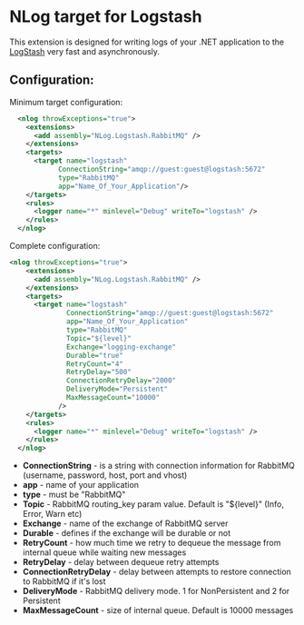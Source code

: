 # NLog target for Logstash

This extension is designed for writing logs of your .NET application to the [LogStash](http://logstash.net/) very fast and asynchronously.

## Configuration:

Minimum target configuration:
```xml
  <nlog throwExceptions="true">
    <extensions>
      <add assembly="NLog.Logstash.RabbitMQ" />
    </extensions>
    <targets>
      <target name="logstash"
            ConnectionString="amqp://guest:guest@logstash:5672"
            type="RabbitMQ"
            app="Name_Of_Your_Application"/>
    </targets>
    <rules>
      <logger name="*" minlevel="Debug" writeTo="logstash" />
    </rules>
  </nlog>
```
Complete configuration:
```xml
<nlog throwExceptions="true">
    <extensions>
      <add assembly="NLog.Logstash.RabbitMQ" />
    </extensions>
    <targets>
      <target name="logstash"
              ConnectionString="amqp://guest:guest@logstash:5672"
              app="Name_Of_Your_Application"
              type="RabbitMQ"
              Topic="${level}"
              Exchange="logging-exchange"
              Durable="true"
              RetryCount="4"
              RetryDelay="500"
              ConnectionRetryDelay="2000"
              DeliveryMode="Persistent"
              MaxMessageCount="10000"
            />
    </targets>
    <rules>
      <logger name="*" minlevel="Debug" writeTo="logstash" />
    </rules>
  </nlog>
```
* **ConnectionString** - is a string with connection information for RabbitMQ (username, password, host, port and vhost)
* **app** - name of your application
* **type** - must be "RabbitMQ"
* **Topic** - RabbitMQ routing_key param value. Default is "${level}" (Info, Error, Warn etc)
* **Exchange** - name of the exchange of RabbitMQ server
* **Durable** - defines if the exchange will be durable or not
* **RetryCount** - how much time we retry to dequeue the message from internal queue while waiting new messages
* **RetryDelay** - delay between dequeue retry attempts
* **ConnectionRetryDelay** - delay between attempts to restore connection to RabbitMQ if it's lost
* **DeliveryMode** - RabbitMQ delivery mode. 1 for NonPersistent and 2 for Persistent
* **MaxMessageCount** - size of internal queue. Default is 10000 messages
